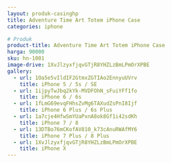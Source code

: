 ```yaml
---
layout: produk-casinghp
title: Adventure Time Art Totem iPhone Case
categories: iphone

# Produk
product-title: Adventure Time Art Totem iPhone Case
harga: 90000
sku: hn-1001
image-drive: 1XvJlzyxfjqvGTjR8YHZLzBmLPmOrXPBE
gallery:
  - url: 1Oa5e5vIldIF2GtmxZGTIAo2EnnyuUVrv
    title: iPhone 5 / 5s / SE
  - url: 1ijpyTwJbq2kYk-MVDFOhN_sFuiYFf1fo
    title: iPhone 6 / 6s
  - url: 1fLmG69evqFHhsZvMg6TAXudZsPnI8Ijf
    title: iPhone 6 Plus / 6s Plus
  - url: 1a7cje4HfwSmYUaPxnA8ok8Gf1i42sdKh
    title: iPhone 7 / 8
  - url: 13DTBo76mCKofAV810_k73cAnuRWAfMY6
    title: iPhone 7 Plus / 8 Plus
  - url: 1XvJlzyxfjqvGTjR8YHZLzBmLPmOrXPBE
    title: iPhone X
---
```

